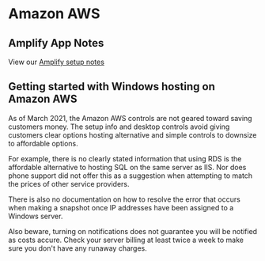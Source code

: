 # Amazon AWS

## Amplify App Notes

View our [Amplify setup notes](amplify)  

## Getting started with Windows hosting on Amazon AWS  

As of March 2021, the Amazon AWS controls are not geared toward saving customers money. The setup info and desktop controls avoid giving customers clear options hosting alternative and simple controls to downsize to affordable options.  

For example, there is no clearly stated information that using RDS is the affordable alternative to hosting SQL on the same server as IIS. Nor does phone support did not offer this as a suggestion when attempting to match the prices of other service providers.   

There is also no documentation on how to resolve the error that occurs when making a snapshot once IP addresses have been assigned to a Windows server.

Also beware, turning on notifications does not guarantee you will be notified as costs accure. Check your server billing at least twice a week to make sure you don't have any runaway charges.